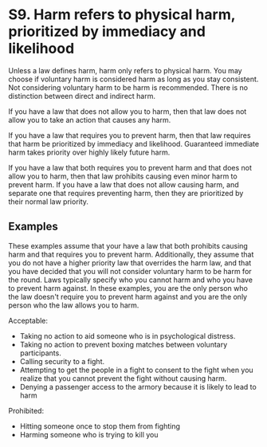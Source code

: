 # S9. Harm refers to physical harm, prioritized by immediacy and likelihood
Unless a law defines harm, harm only refers to physical harm. You may choose if voluntary harm is considered harm as long as you stay consistent. Not considering voluntary harm to be harm is recommended. There is no distinction between direct and indirect harm.

If you have a law that does not allow you to harm, then that law does not allow you to take an action that causes any harm.

If you have a law that requires you to prevent harm, then that law requires that harm be prioritized by immediacy and likelihood. Guaranteed immediate harm takes priority over highly likely future harm.

If you have a law that both requires you to prevent harm and that does not allow you to harm, then that law prohibits causing even minor harm to prevent harm. If you have a law that does not allow causing harm, and separate one that requires preventing harm, then they are prioritized by their normal law priority.

## Examples
These examples assume that your have a law that both prohibits causing harm and that requires you to prevent harm. Additionally, they assume that you do not have a higher priority law that overrides the harm law, and that you have decided that you will not consider voluntary harm to be harm for the round.
Laws typically specify who you cannot harm and who you have to prevent harm against. In these examples, you are the only person who the law doesn't require you to prevent harm against and you are the only person who the law allows you to harm.

Acceptable:

- Taking no action to aid someone who is in psychological distress.
- Taking no action to prevent boxing matches between voluntary participants.
- Calling security to a fight.
- Attempting to get the people in a fight to consent to the fight when you realize that you cannot prevent the fight without causing harm.
- Denying a passenger access to the armory because it is likely to lead to harm

Prohibited:

- Hitting someone once to stop them from fighting
- Harming someone who is trying to kill you